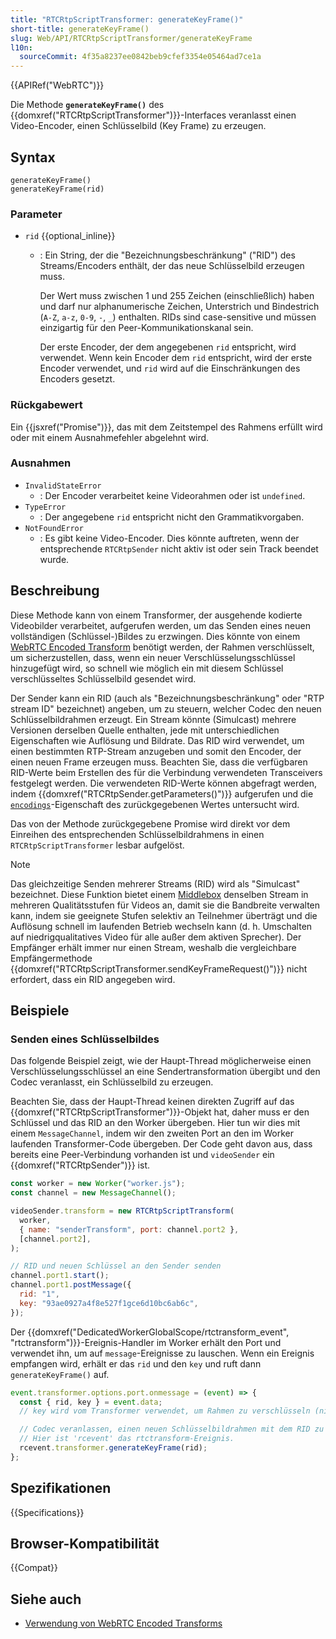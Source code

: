 ```yaml
---
title: "RTCRtpScriptTransformer: generateKeyFrame()"
short-title: generateKeyFrame()
slug: Web/API/RTCRtpScriptTransformer/generateKeyFrame
l10n:
  sourceCommit: 4f35a8237ee0842beb9cfef3354e05464ad7ce1a
---
```


{{APIRef("WebRTC")}}

Die Methode **`generateKeyFrame()`** des {{domxref("RTCRtpScriptTransformer")}}-Interfaces veranlasst einen Video-Encoder, einen Schlüsselbild (Key Frame) zu erzeugen.

## Syntax

```js-nolint
generateKeyFrame()
generateKeyFrame(rid)
```

### Parameter

- `rid` {{optional_inline}}

  - : Ein String, der die "Bezeichnungsbeschränkung" ("RID") des Streams/Encoders enthält, der das neue Schlüsselbild erzeugen muss.

    Der Wert muss zwischen 1 und 255 Zeichen (einschließlich) haben und darf nur alphanumerische Zeichen, Unterstrich und Bindestrich (`A-Z`, `a-z`, `0-9`, `-`, `_`) enthalten.
    RIDs sind case-sensitive und müssen einzigartig für den Peer-Kommunikationskanal sein.
    <!-- RFC8851 erlaubt '-' und '_' sowie eine unbegrenzte Länge. RFC 8852 widerspricht (https://www.rfc-editor.org/errata/eid7132) -->

    Der erste Encoder, der dem angegebenen `rid` entspricht, wird verwendet.
    Wenn kein Encoder dem `rid` entspricht, wird der erste Encoder verwendet, und `rid` wird auf die Einschränkungen des Encoders gesetzt.

### Rückgabewert

Ein {{jsxref("Promise")}}, das mit dem Zeitstempel des Rahmens erfüllt wird oder mit einem Ausnahmefehler abgelehnt wird.

### Ausnahmen

- `InvalidStateError`
  - : Der Encoder verarbeitet keine Videorahmen oder ist `undefined`.
- `TypeError`
  - : Der angegebene `rid` entspricht nicht den Grammatikvorgaben.
- `NotFoundError`
  - : Es gibt keine Video-Encoder. Dies könnte auftreten, wenn der entsprechende `RTCRtpSender` nicht aktiv ist oder sein Track beendet wurde.

## Beschreibung

Diese Methode kann von einem Transformer, der ausgehende kodierte Videobilder verarbeitet, aufgerufen werden, um das Senden eines neuen vollständigen (Schlüssel-)Bildes zu erzwingen.
Dies könnte von einem [WebRTC Encoded Transform](/de/docs/Web/API/WebRTC_API/Using_Encoded_Transforms) benötigt werden, der Rahmen verschlüsselt, um sicherzustellen, dass, wenn ein neuer Verschlüsselungsschlüssel hinzugefügt wird, so schnell wie möglich ein mit diesem Schlüssel verschlüsseltes Schlüsselbild gesendet wird.

Der Sender kann ein RID (auch als "Bezeichnungsbeschränkung" oder "RTP stream ID" bezeichnet) angeben, um zu steuern, welcher Codec den neuen Schlüsselbildrahmen erzeugt.
Ein Stream könnte (Simulcast) mehrere Versionen derselben Quelle enthalten, jede mit unterschiedlichen Eigenschaften wie Auflösung und Bildrate.
Das RID wird verwendet, um einen bestimmten RTP-Stream anzugeben und somit den Encoder, der einen neuen Frame erzeugen muss.
Beachten Sie, dass die verfügbaren RID-Werte beim Erstellen des für die Verbindung verwendeten Transceivers festgelegt werden.
Die verwendeten RID-Werte können abgefragt werden, indem {{domxref("RTCRtpSender.getParameters()")}} aufgerufen und die [`encodings`](/de/docs/Web/API/RTCRtpSender/getParameters#encodings)-Eigenschaft des zurückgegebenen Wertes untersucht wird.

Das von der Methode zurückgegebene Promise wird direkt vor dem Einreihen des entsprechenden Schlüsselbildrahmens in einen `RTCRtpScriptTransformer` lesbar aufgelöst.

> [!NOTE]
> Das gleichzeitige Senden mehrerer Streams (RID) wird als "Simulcast" bezeichnet.
> Diese Funktion bietet einem [Middlebox](https://en.wikipedia.org/wiki/Middlebox) denselben Stream in mehreren Qualitätsstufen für Videos an, damit sie die Bandbreite verwalten kann, indem sie geeignete Stufen selektiv an Teilnehmer überträgt und die Auflösung schnell im laufenden Betrieb wechseln kann (d. h. Umschalten auf niedrigqualitatives Video für alle außer dem aktiven Sprecher).
> Der Empfänger erhält immer nur einen Stream, weshalb die vergleichbare Empfängermethode {{domxref("RTCRtpScriptTransformer.sendKeyFrameRequest()")}} nicht erfordert, dass ein RID angegeben wird.

## Beispiele

### Senden eines Schlüsselbildes

Das folgende Beispiel zeigt, wie der Haupt-Thread möglicherweise einen Verschlüsselungsschlüssel an eine Sendertransformation übergibt und den Codec veranlasst, ein Schlüsselbild zu erzeugen.

Beachten Sie, dass der Haupt-Thread keinen direkten Zugriff auf das {{domxref("RTCRtpScriptTransformer")}}-Objekt hat, daher muss er den Schlüssel und das RID an den Worker übergeben.
Hier tun wir dies mit einem `MessageChannel`, indem wir den zweiten Port an den im Worker laufenden Transformer-Code übergeben.
Der Code geht davon aus, dass bereits eine Peer-Verbindung vorhanden ist und `videoSender` ein {{domxref("RTCRtpSender")}} ist.

```js
const worker = new Worker("worker.js");
const channel = new MessageChannel();

videoSender.transform = new RTCRtpScriptTransform(
  worker,
  { name: "senderTransform", port: channel.port2 },
  [channel.port2],
);

// RID und neuen Schlüssel an den Sender senden
channel.port1.start();
channel.port1.postMessage({
  rid: "1",
  key: "93ae0927a4f8e527f1gce6d10bc6ab6c",
});
```

Der {{domxref("DedicatedWorkerGlobalScope/rtctransform_event", "rtctransform")}}-Ereignis-Handler im Worker erhält den Port und verwendet ihn, um auf `message`-Ereignisse zu lauschen.
Wenn ein Ereignis empfangen wird, erhält er das `rid` und den `key` und ruft dann `generateKeyFrame()` auf.

```js
event.transformer.options.port.onmessage = (event) => {
  const { rid, key } = event.data;
  // key wird vom Transformer verwendet, um Rahmen zu verschlüsseln (nicht gezeigt)

  // Codec veranlassen, einen neuen Schlüsselbildrahmen mit dem RID zu erzeugen
  // Hier ist 'rcevent' das rtctransform-Ereignis.
  rcevent.transformer.generateKeyFrame(rid);
};
```

## Spezifikationen

{{Specifications}}

## Browser-Kompatibilität

{{Compat}}

## Siehe auch

- [Verwendung von WebRTC Encoded Transforms](/de/docs/Web/API/WebRTC_API/Using_Encoded_Transforms)
